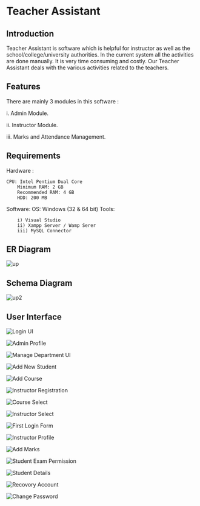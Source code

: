 # Teacher Assistant

## Introduction
  Teacher Assistant is software which is helpful for instructor as well as the school/college/university authorities. In the current system all the activities are done manually. It is very time consuming and costly. Our Teacher Assistant deals with the various activities related to the teachers.


## Features 
There are mainly 3 modules in this software :

i.	Admin Module.

ii.	Instructor Module.

iii.	Marks and Attendance Management.

## Requirements
Hardware : 

    CPU: Intel Pentium Dual Core
		Minimum RAM: 2 GB
		Recommended RAM: 4 GB
		HDD: 200 MB

Software:
 		OS: Windows (32 & 64 bit)
Tools:

		i) Visual Studio
		ii) Xampp Server / Wamp Serer
 		iii) MySQL Connector
    	




## ER Diagram 
![up](https://user-images.githubusercontent.com/58485174/143671087-e2b917a1-c655-4487-aa47-e121b77b6f0a.jpg)

## Schema Diagram
![up2](https://user-images.githubusercontent.com/58485174/143671131-d49cc865-0f42-40a4-adf1-e02005fe9f78.jpg)


## User Interface

![Login UI](https://user-images.githubusercontent.com/58485174/143671171-633fec91-f62b-419a-b641-3a990d2d5d2b.jpg)

![Admin Profile](https://user-images.githubusercontent.com/58485174/143671188-84f649a5-9501-47f3-bdc0-e4ea8140405e.jpg)

![Manage Department UI](https://user-images.githubusercontent.com/58485174/143671203-71914bb9-d9b3-457b-bab4-b5e25935c45d.jpg)

![Add New Student](https://user-images.githubusercontent.com/58485174/143671209-3a64ae75-fd67-43c2-9256-c68e5c60617d.jpg)

![Add Course](https://user-images.githubusercontent.com/58485174/143671218-07f8f2d1-c688-41fd-8ee2-18fbe1bb1f4b.jpg)

![Instructor Registration](https://user-images.githubusercontent.com/58485174/143671226-b966ce5f-048a-44f8-b248-e173942315c4.jpg)

![Course Select](https://user-images.githubusercontent.com/58485174/143671246-a4b9ca8d-531f-4efc-a41b-7a663d2ba500.jpg)

![Instructor Select](https://user-images.githubusercontent.com/58485174/143671253-cfcb79e5-3aa8-4144-8b44-2f6d67aba07f.jpg)

![First Login Form](https://user-images.githubusercontent.com/58485174/143671288-2abc924a-4f61-4f7b-91db-6c7e2a5bbefb.jpg)

![Instructor Profile](https://user-images.githubusercontent.com/58485174/143671290-581b1c21-dc85-4d5b-a48d-e0e53386207e.jpg)

![Add Marks](https://user-images.githubusercontent.com/58485174/143671298-324ea157-6491-4ba2-afc8-06fe320bc206.jpg)

![Student Exam Permission](https://user-images.githubusercontent.com/58485174/143671314-bb50c26c-b4e2-493b-b07f-18ba7e4d4494.jpg)

![Student Details](https://user-images.githubusercontent.com/58485174/143671325-7bd7ed44-f40f-4e9a-ac72-765c3e71a427.jpg)

![Recovory Account](https://user-images.githubusercontent.com/58485174/143671330-ecf5c51b-160f-4517-ad05-53aa2be83417.jpg)

![Change Password](https://user-images.githubusercontent.com/58485174/143671334-5ed1182d-403f-492f-94a1-3aab203c1bd7.jpg)


